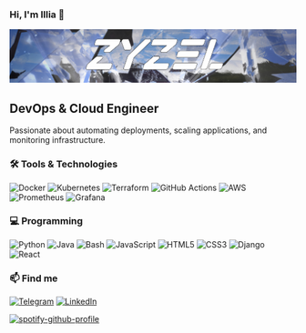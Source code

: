 ### Hi, I'm Illia 👋
![Header](https://github.com/IceZyzel/IceZyzel/blob/main/assets/header.png)

## DevOps & Cloud Engineer 

Passionate about automating deployments, scaling applications, and monitoring infrastructure.  

### 🛠 Tools & Technologies
![Docker](https://img.shields.io/badge/-Docker-8DAEF2?style=for-the-badge&logo=docker)
![Kubernetes](https://img.shields.io/badge/-Kubernetes-8DAEF2?style=for-the-badge&logo=kubernetes)
![Terraform](https://img.shields.io/badge/-Terraform-8DAEF2?style=for-the-badge&logo=terraform)
![GitHub Actions](https://img.shields.io/badge/-GitHub_Actions-8DAEF2?style=for-the-badge&logo=github-actions)
![AWS](https://img.shields.io/badge/-AWS-8DAEF2?style=for-the-badge&logo=amazon-aws)
![Prometheus](https://img.shields.io/badge/-Prometheus-8DAEF2?style=for-the-badge&logo=prometheus)
![Grafana](https://img.shields.io/badge/-Grafana-8DAEF2?style=for-the-badge&logo=grafana)

### 💻 Programming
![Python](https://img.shields.io/badge/-Python-8DAEF2?style=for-the-badge&logo=python)
![Java](https://img.shields.io/badge/-Java-8DAEF2?style=for-the-badge&logo=java)
![Bash](https://img.shields.io/badge/-Bash-8DAEF2?style=for-the-badge&logo=gnu-bash)
![JavaScript](https://img.shields.io/badge/-JavaScript-8DAEF2?style=for-the-badge&logo=javascript)
![HTML5](https://img.shields.io/badge/-HTML5-8DAEF2?style=for-the-badge&logo=html5)
![CSS3](https://img.shields.io/badge/-CSS3-8DAEF2?style=for-the-badge&logo=css3)
![Django](https://img.shields.io/badge/-Django-8DAEF2?style=for-the-badge&logo=django)
![React](https://img.shields.io/badge/-React-8DAEF2?style=for-the-badge&logo=react)

### 📫 Find me
[![Telegram](https://img.shields.io/badge/-Telegram-8DAEF2?style=for-the-badge&logo=telegram)](https://t-do.ru/zyzelq)
[![LinkedIn](https://img.shields.io/badge/-LinkedIn-8DAEF2?style=for-the-badge&logo=linkedin)](https://www.linkedin.com/in/zyzel/)

[![spotify-github-profile](https://spotify-github-profile.kittinanx.com/api/view?uid=31zo7olie3ahb76hcz7fy56xlxvm&cover_image=true&theme=novatorem&show_offline=false&background_color=121212&interchange=false&profanity=false&bar_color=8daef2&bar_color_cover=false)](https://github.com/kittinan/spotify-github-profile)

